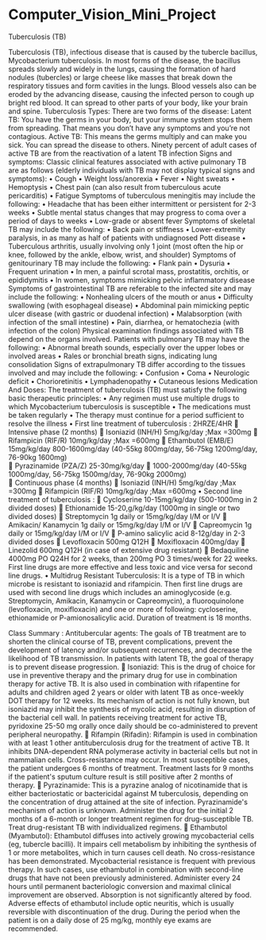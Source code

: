 # Computer_Vision_Mini_Project
Tuberculosis (TB)

Tuberculosis (TB), infectious disease that is caused by the tubercle bacillus, Mycobacterium tuberculosis. In most forms of the disease, the bacillus spreads slowly and widely in the lungs, causing the formation of hard nodules (tubercles) or large cheese like masses that break down the respiratory tissues and form cavities in the lungs. Blood vessels also can be eroded by the advancing disease, causing the infected person to cough up bright red blood.
It can spread to other parts of your body, like your brain and spine.
Tuberculosis Types: There are two forms of the disease:
Latent TB:  You have the germs in your body, but your immune system stops them from spreading. That means you don’t have any symptoms and you’re not contagious.
Active TB:  This means the germs multiply and can make you sick. You can spread the disease to others. Ninety percent of adult cases of active TB are from the reactivation of a latent TB infection
Signs and symptoms:
Classic clinical features associated with active pulmonary TB are as follows (elderly individuals with TB may not display typical signs and symptoms):
•	Cough
•	Weight loss/anorexia
•	Fever
•	Night sweats
•	Hemoptysis
•	Chest pain (can also result from tuberculous acute pericarditis)
•	Fatigue
Symptoms of tuberculous meningitis may include the following:
•	Headache that has been either intermittent or persistent for 2-3 weeks
•	Subtle mental status changes that may progress to coma over a period of days to weeks
•	Low-grade or absent fever
Symptoms of skeletal TB may include the following:
•	Back pain or stiffness
•	Lower-extremity paralysis, in as many as half of patients with undiagnosed Pott disease
•	Tuberculous arthritis, usually involving only 1 joint (most often the hip or knee, followed by the ankle, elbow, wrist, and shoulder)
Symptoms of genitourinary TB may include the following:
•	Flank pain
•	Dysuria
•	Frequent urination
•	In men, a painful scrotal mass, prostatitis, orchitis, or epididymitis
•	In women, symptoms mimicking pelvic inflammatory disease
Symptoms of gastrointestinal TB are referable to the infected site and may include the following:
•	Nonhealing ulcers of the mouth or anus
•	Difficulty swallowing (with esophageal disease)
•	Abdominal pain mimicking peptic ulcer disease (with gastric or duodenal infection)
•	Malabsorption (with infection of the small intestine)
•	Pain, diarrhea, or hematochezia (with infection of the colon)
Physical examination findings associated with TB depend on the organs involved. Patients with pulmonary TB may have the following:
•	Abnormal breath sounds, especially over the upper lobes or involved areas
•	Rales or bronchial breath signs, indicating lung consolidation
Signs of extrapulmonary TB differ according to the tissues involved and may include the following:
•	Confusion
•	Coma
•	Neurologic deficit
•	Chorioretinitis
•	Lymphadenopathy
•	Cutaneous lesions
Medication And Doses:
The treatment of tuberculosis (TB) must satisfy the following basic therapeutic principles:
•	Any regimen must use multiple drugs to which Mycobacterium tuberculosis is susceptible
•	The medications must be taken regularly
•	The therapy must continue for a period sufficient to resolve the illness 
•	First line treatment of tuberculosis :
    2HRZE/4HR
	Intensive phase (2 months)
	Isoniazid (INH/H) 5mg/kg/day      ;Max =300mg
	Rifampicin (RIF/R) 10mg/kg/day      ;Max =600mg
	Ethambutol (EMB/E) 15mg/kg/day
800-1600mg/day (40-55kg 800mg/day, 56-75kg 1200mg/day, 76-90kg 1600mg)      
	Pyrazinamide (PZA/Z) 25-30mg/kg/day
	1000-2000mg/day (40-55kg 1000mg/day, 56-75kg 1500mg/day, 76-90kg 2000mg)      
	Continuous phase (4 months)
	Isoniazid (INH/H) 5mg/kg/day      ;Max =300mg
	Rifampicin (RIF/R) 10mg/kg/day      ;Max =600mg
•	Second line treatment of tuberculosis :
	Cycloserine                      10-15mg/kg/day (500-1000mg in 2 divided doses)
	Ethionamide                    15-20,g/kg/day (1000mg in single or two divided          doses)
	Streptomycin                  1g daily or 15mg/kg/day  I/M or I/V
	Amikacin/ Kanamycin   1g daily or 15mg/kg/day  I/M or I/V
	Capreomycin                    1g daily or 15mg/kg/day  I/M or I/V
	P-amino salicylic acid      8-12g/day in 2-3 divided doses
	Levofloxacin                     500mg Q12H
	Moxifloxacin                    400mg/day
	Linezolid                           600mg Q12H (in case of extensive drug resistant)
	Bedaquiline                     4000mg PO Q24H for 2 weeks, than 200mg PO 3 times/week for 22 weeks. 
First line drugs are more effective and less toxic and vice versa for second line drugs.
•	Multidrug Resistant Tuberculosis:
It is a type of TB in which microbe is resistant to isoniazid and rifampicin. Then first line drugs are used with second line drugs which includes an aminoglycoside (e.g. Streptomycin, Amikacin, Kanamycin or Capreomycin), a fluoroquinolone (levofloxacin, moxifloxacin) and one or more of following: cycloserine, ethionamide or P-amionosalicylic acid. Duration of treatment is 18 months.

Class Summary :
Antitubercular agents:
The goals of TB treatment are to shorten the clinical course of TB, prevent complications, prevent the development of latency and/or subsequent recurrences, and decrease the likelihood of TB transmission. In patients with latent TB, the goal of therapy is to prevent disease progression.
	Isoniazid:
This is the drug of choice for use in preventive therapy and the primary drug for use in combination therapy for active TB. It is also used in combination with rifapentine for adults and children aged 2 years or older with latent TB as once-weekly DOT therapy for 12 weeks. Its mechanism of action is not fully known, but isoniazid may inhibit the synthesis of mycolic acid, resulting in disruption of the bacterial cell wall. In patients receiving treatment for active TB, pyridoxine 25-50 mg orally once daily should be co-administered to prevent peripheral neuropathy.
	Rifampin (Rifadin):
Rifampin is used in combination with at least 1 other antituberculosis drug for the treatment of active TB. It inhibits DNA-dependent RNA polymerase activity in bacterial cells but not in mammalian cells. Cross-resistance may occur.
In most susceptible cases, the patient undergoes 6 months of treatment. Treatment lasts for 9 months if the patient's sputum culture result is still positive after 2 months of therapy. 
	Pyrazinamide:
This is a pyrazine analog of nicotinamide that is either bacteriostatic or bactericidal against M tuberculosis, depending on the concentration of drug attained at the site of infection. Pyrazinamide's mechanism of action is unknown. Administer the drug for the initial 2 months of a 6-month or longer treatment regimen for drug-susceptible TB. Treat drug-resistant TB with individualized regimens.
	Ethambutol (Myambutol):
Ethambutol diffuses into actively growing mycobacterial cells (eg, tubercle bacilli). It impairs cell metabolism by inhibiting the synthesis of 1 or more metabolites, which in turn causes cell death. No cross-resistance has been demonstrated.
Mycobacterial resistance is frequent with previous therapy. In such cases, use ethambutol in combination with second-line drugs that have not been previously administered. Administer every 24 hours until permanent bacteriologic conversion and maximal clinical improvement are observed. Absorption is not significantly altered by food.
Adverse effects of ethambutol include optic neuritis, which is usually reversible with discontinuation of the drug. During the period when the patient is on a daily dose of 25 mg/kg, monthly eye exams are recommended.



